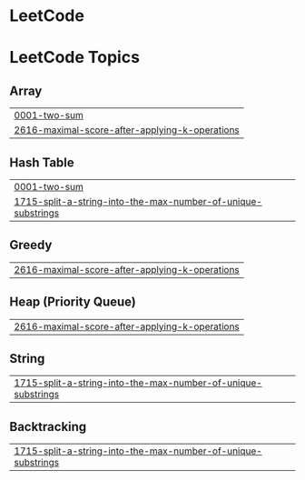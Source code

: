 # LeetCode
<!---LeetCode Topics Start-->
# LeetCode Topics
## Array
|  |
| ------- |
| [0001-two-sum](https://github.com/Surya-Hitesh-Nalam/LeetCode/tree/master/0001-two-sum) |
| [2616-maximal-score-after-applying-k-operations](https://github.com/Surya-Hitesh-Nalam/LeetCode/tree/master/2616-maximal-score-after-applying-k-operations) |
## Hash Table
|  |
| ------- |
| [0001-two-sum](https://github.com/Surya-Hitesh-Nalam/LeetCode/tree/master/0001-two-sum) |
| [1715-split-a-string-into-the-max-number-of-unique-substrings](https://github.com/Surya-Hitesh-Nalam/LeetCode/tree/master/1715-split-a-string-into-the-max-number-of-unique-substrings) |
## Greedy
|  |
| ------- |
| [2616-maximal-score-after-applying-k-operations](https://github.com/Surya-Hitesh-Nalam/LeetCode/tree/master/2616-maximal-score-after-applying-k-operations) |
## Heap (Priority Queue)
|  |
| ------- |
| [2616-maximal-score-after-applying-k-operations](https://github.com/Surya-Hitesh-Nalam/LeetCode/tree/master/2616-maximal-score-after-applying-k-operations) |
## String
|  |
| ------- |
| [1715-split-a-string-into-the-max-number-of-unique-substrings](https://github.com/Surya-Hitesh-Nalam/LeetCode/tree/master/1715-split-a-string-into-the-max-number-of-unique-substrings) |
## Backtracking
|  |
| ------- |
| [1715-split-a-string-into-the-max-number-of-unique-substrings](https://github.com/Surya-Hitesh-Nalam/LeetCode/tree/master/1715-split-a-string-into-the-max-number-of-unique-substrings) |
<!---LeetCode Topics End-->